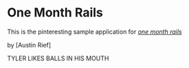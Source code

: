 # One Month Rails

This is the pinteresting sample application for 
[*one month rails*](http://onemonthrails.com)

by [Austin Rief]

TYLER LIKES BALLS IN HIS MOUTH